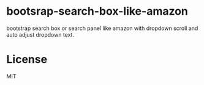 # bootsrap-search-box-like-amazon
bootstrap search box or search panel like amazon with dropdown scroll and auto adjust dropdown text.
# License
MIT
